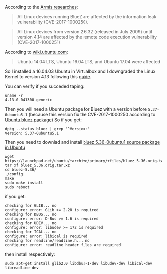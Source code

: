 According to the [Armis researches](https://www.armis.com/blueborne/):
> All Linux devices running BlueZ are affected by the information leak vulnerability (CVE-2017-1000250).

> All Linux devices from version 2.6.32 (released in July 2009) until version 4.14 are affected by the remote code execution vulnerability (CVE-2017-1000251)

According to [wiki.ubuntu.com](https://wiki.ubuntu.com/SecurityTeam/KnowledgeBase/BlueBorne):
> Ubuntu 14.04 LTS, Ubuntu 16.04 LTS, and Ubuntu 17.04 were affected

So I installed a 16.04.03 Ubuntu in Virtualbox and I downgraded the Linux Kernel to version 4.13 following this [guide](http://ubuntuhandbook.org/index.php/2017/09/install-linux-kernel-4-13-ubuntu-16-04-higher/).

You can verify if you succeded taping:
```
uname -r
4.13.0-041300-generic
``` 
Then you will need a Ubuntu package for Bluez with a version before `5.37-0ubuntu5.1` (because this version fix the CVE-2017-1000250 according to [Ubuntu bluez package](https://launchpad.net/ubuntu/+source/bluez/5.37-0ubuntu5.1))
So if you get:
```
dpkg --status bluez | grep '^Version:'
Version: 5.37-0ubuntu5.1
``` 
Then you need to downlad and install [bluez 5.36-0ubuntu1 source package in Ubuntu](https://launchpad.net/ubuntu/+source/bluez/5.36-0ubuntu1)
```
wget https://launchpad.net/ubuntu/+archive/primary/+files/bluez_5.36.orig.tar.xz
tar xf bluez_5.36.orig.tar.xz
cd bluez-5.36/
./config
make
sudo make install
sudo reboot
```
if you get:
```
checking for GLIB... no
configure: error: GLib >= 2.28 is required
checking for DBUS... no
configure: error: D-Bus >= 1.6 is required
checking for UDEV... no
configure: error: libudev >= 172 is required
checking for ICAL... no
configure: error: libical is required
checking for readline/readline.h... no
configure: error: readline header files are required
```
then install respectively:
```
sudo apt-get install glib2.0 libdbus-1-dev libudev-dev libical-dev libreadline-dev
```


